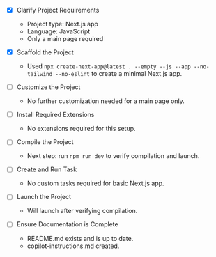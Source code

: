 - [x] Clarify Project Requirements
  - Project type: Next.js app
  - Language: JavaScript
  - Only a main page required

- [x] Scaffold the Project
  - Used `npx create-next-app@latest . --empty --js --app --no-tailwind --no-eslint` to create a minimal Next.js app.

- [ ] Customize the Project
  - No further customization needed for a main page only.

- [ ] Install Required Extensions
  - No extensions required for this setup.

- [ ] Compile the Project
  - Next step: run `npm run dev` to verify compilation and launch.

- [ ] Create and Run Task
  - No custom tasks required for basic Next.js app.

- [ ] Launch the Project
  - Will launch after verifying compilation.

- [ ] Ensure Documentation is Complete
  - README.md exists and is up to date.
  - copilot-instructions.md created.
